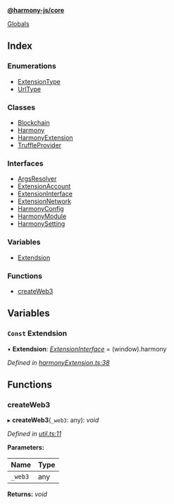 **[@harmony-js/core](README.md)**

[Globals](README.md)

## Index

### Enumerations

* [ExtensionType](enums/extensiontype.md)
* [UrlType](enums/urltype.md)

### Classes

* [Blockchain](classes/blockchain.md)
* [Harmony](classes/harmony.md)
* [HarmonyExtension](classes/harmonyextension.md)
* [TruffleProvider](classes/truffleprovider.md)

### Interfaces

* [ArgsResolver](interfaces/argsresolver.md)
* [ExtensionAccount](interfaces/extensionaccount.md)
* [ExtensionInterface](interfaces/extensioninterface.md)
* [ExtensionNetwork](interfaces/extensionnetwork.md)
* [HarmonyConfig](interfaces/harmonyconfig.md)
* [HarmonyModule](interfaces/harmonymodule.md)
* [HarmonySetting](interfaces/harmonysetting.md)

### Variables

* [Extendsion](README.md#const-extendsion)

### Functions

* [createWeb3](README.md#createweb3)

## Variables

### `Const` Extendsion

• **Extendsion**: *[ExtensionInterface](interfaces/extensioninterface.md)* =  (<any>window).harmony

*Defined in [harmonyExtension.ts:38](https://github.com/FireStack-Lab/Harmony-sdk-core/blob/517232c/packages/harmony-core/src/harmonyExtension.ts#L38)*

## Functions

###  createWeb3

▸ **createWeb3**(`_web3`: any): *void*

*Defined in [util.ts:11](https://github.com/FireStack-Lab/Harmony-sdk-core/blob/517232c/packages/harmony-core/src/util.ts#L11)*

**Parameters:**

Name | Type |
------ | ------ |
`_web3` | any |

**Returns:** *void*